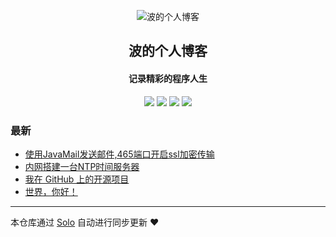 <p align="center"><img alt="波的个人博客" src="https://static.b3log.org/images/brand/solo-32.png"></p><h2 align="center">
波的个人博客
</h2>

<h4 align="center">记录精彩的程序人生</h4>
<p align="center"><a title="波的个人博客" target="_blank" href="https://github.com/wubo8196/solo-blog"><img src="https://img.shields.io/github/last-commit/wubo8196/solo-blog.svg?style=flat-square&color=FF9900"></a>
<a title="GitHub repo size in bytes" target="_blank" href="https://github.com/wubo8196/solo-blog"><img src="https://img.shields.io/github/repo-size/wubo8196/solo-blog.svg?style=flat-square"></a>
<a title="Solo Version" target="_blank" href="https://github.com/b3log/solo/releases"><img src="https://img.shields.io/badge/solo-3.6.3-f1e05a.svg?style=flat-square&color=blueviolet"></a>
<a title="Hits" target="_blank" href="https://github.com/b3log/hits"><img src="https://hits.b3log.org/wubo8196/solo-blog.svg"></a></p>

### 最新

* [使用JavaMail发送邮件,465端口开启ssl加密传输](https://www.bolog.top/articles/2019/09/10/1568105189581.html)
* [内网搭建一台NTP时间服务器](https://www.bolog.top/articles/2019/07/26/1564131423656.html)
* [我在 GitHub 上的开源项目](https://www.bolog.top/my-github-repos)
* [世界，你好！](https://www.bolog.top/hello-solo)



---

本仓库通过 [Solo](https://github.com/b3log/solo) 自动进行同步更新 ❤️ 